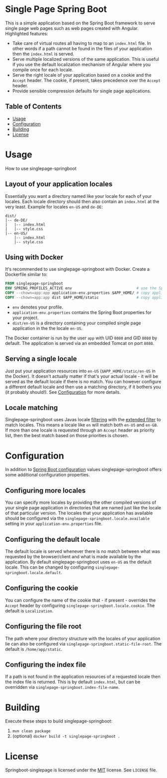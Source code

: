 # Single Page Spring Boot
This is a simple application based on the Spring Boot framework to serve single page web pages such as web pages created with Angular. Highlighted features:
 * Take care of virtual routes all having to map to an `index.html` file. In other words if a path cannot be found in the  files of your application then the `index.html` is served.
 * Serve multiple localized versions of the same application. This is useful if you use the default localization mechanism of Angular where you compile once for each locale.
 * Serve the right locale of your application based on a cookie and the `Accept` header. The cookie, if present, takes precedence over the `Accept` header.
 * Provide sensible compression defaults for single page applications.
 
## Table of Contents
  * [Usage](#usage)
  * [Configuration](#configuration)
  * [Building](building)
  * [License](license)

# Usage
How to use singlepage-springboot 

## Layout of your application locales
Essentially you want a directory named like your locale for each of your locales. Each locale directory should then also contain an `index.html` at the very least. Example for locales `en-US` and `de-DE`:
```
dist/
|-- de-DE/
|   |-- index.html
|   |-- style.css
|-- en-US/
    |-- index.html
    |-- style.css
```

## Using with Docker
It's recommended to use singlepage-springboot with Docker. Create a Dockerfile similar to:

```Dockerfile
FROM singlepage-springboot
ENV SPRING_PROFILES_ACTIVE env                             # use the Spring profile "env"
COPY --chown=app:app application-env.properties $APP_HOME/ # copy application properties for Spring profile "env" 
COPY --chown=app:app dist $APP_HOME/static                 # copy application resources
```
* `env` denotes your profile.
* `application-env.properties` contains the Spring Boot properties for your project.
* `dist/en-US` is a directory containing your compiled single page application in the the locale `en-US`.

The Docker container is run by the user `app` with UID `8080` and GID `8080` by default. The application is served via an embedded Tomcat on port `8080`.

## Serving a single locale
Just put your application resources into `en-US` (`$APP_HOME/static/en-US` in the Docker). It doesn't actually matter if that's your actual locale - it will be served as the default locale if there is no match. You can however configure a different default locale and then use a matching directory, if it bothers you (it probably should!). See [Configuration](#configuration) for more details.

## Locale matching
Singlepage-springboot uses Javas locale [filtering](https://docs.oracle.com/en/java/javase/11/docs/api/java.base/java/util/Locale.html#filter(java.util.List,java.util.Collection,java.util.Locale.FilteringMode)) with the [extended filter](https://docs.oracle.com/en/java/javase/11/docs/api/java.base/java/util/Locale.FilteringMode.html#EXTENDED_FILTERING) to match locales. This means a locale like `en` will match both `en-US` and `en-GB`. If more than one locale is requested through an `Accept` header as priority list, then the best match based on those priorities is chosen.

# Configuration
In addition to [Spring Boot configuration](https://docs.spring.io/spring-boot/docs/current/reference/html/appendix-application-properties.html) values singlepage-springboot offers some additional configuration properties.

## Configuring more locales
You can specify more locales by providing the other compiled versions of your single page application in directories that are named just like the locale of that particular version. The locales that your application has available should be configured via the `singlepage-springboot.locale.available` setting in your `application-env.properties` file.

## Configuring the default locale
The default locale is served whenever there is no match between what was requested by the browser/client and what is made available by the application. By default singlepage-springboot uses `en-US` as the default locale. This can be changed by configuring `singlepage-springboot.locale.default`. 

## Configuring the cookie
You can configure the name of the cookie that - if present - overrides the `Accept` header by configuring `singlepage-springboot.locale.cookie`. The default is `Localization`.

## Configuring the file root
The path where your directory structure with the locales of your application lie can also be configured via `singlepage-springboot.static-file-root`. The default is `/home/app/static`.

## Configuring the index file
If a path is not found in the application resources of a requested locale then the index file is returned. This is by default `index.html`, but can be overridden via `singlepage-springboot.index-file-name`. 

# Building
Execute these steps to build singlepage-springboot:
 1. `mvn clean package`
 2. (optional) `docker build -t singlepage-springboot .`

# License
Springboot-singlepage is licensed under the [MIT](https://opensource.org/licenses/MIT) license. See `LICENSE` file.
